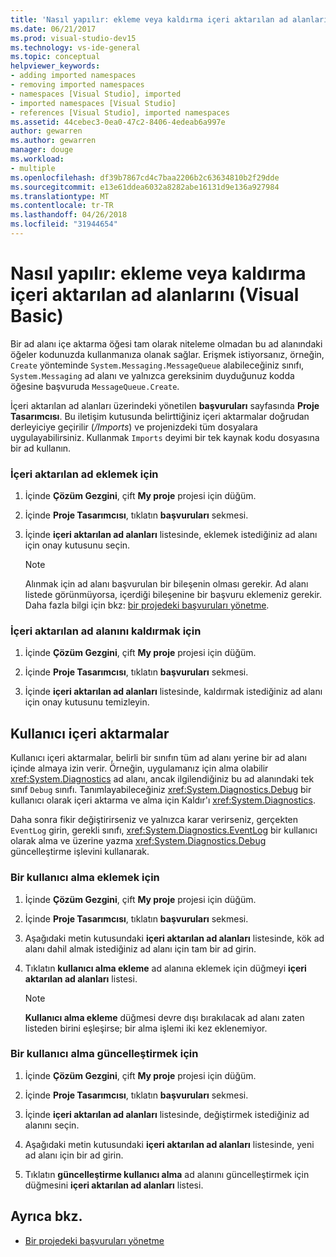 ```yaml
---
title: 'Nasıl yapılır: ekleme veya kaldırma içeri aktarılan ad alanlarını (Visual Basic)'
ms.date: 06/21/2017
ms.prod: visual-studio-dev15
ms.technology: vs-ide-general
ms.topic: conceptual
helpviewer_keywords:
- adding imported namespaces
- removing imported namespaces
- namespaces [Visual Studio], imported
- imported namespaces [Visual Studio]
- references [Visual Studio], imported namespaces
ms.assetid: 44cebec3-0ea0-47c2-8406-4edeab6a997e
author: gewarren
ms.author: gewarren
manager: douge
ms.workload:
- multiple
ms.openlocfilehash: df39b7867cd4c7baa2206b2c63634810b2f29dde
ms.sourcegitcommit: e13e61ddea6032a8282abe16131d9e136a927984
ms.translationtype: MT
ms.contentlocale: tr-TR
ms.lasthandoff: 04/26/2018
ms.locfileid: "31944654"
---
```

# <a name="how-to-add-or-remove-imported-namespaces-visual-basic"></a>Nasıl yapılır: ekleme veya kaldırma içeri aktarılan ad alanlarını (Visual Basic)

Bir ad alanı içe aktarma öğesi tam olarak niteleme olmadan bu ad alanındaki öğeler kodunuzda kullanmanıza olanak sağlar. Erişmek istiyorsanız, örneğin, `Create` yönteminde `System.Messaging.MessageQueue` alabileceğiniz sınıfı, `System.Messaging` ad alanı ve yalnızca gereksinim duyduğunuz kodda öğesine başvuruda `MessageQueue.Create`.

 İçeri aktarılan ad alanları üzerindeki yönetilen **başvuruları** sayfasında **Proje Tasarımcısı**. Bu iletişim kutusunda belirttiğiniz içeri aktarmalar doğrudan derleyiciye geçirilir (*/Imports*) ve projenizdeki tüm dosyalara uygulayabilirsiniz. Kullanmak `Imports` deyimi bir tek kaynak kodu dosyasına bir ad kullanın.

### <a name="to-add-an-imported-namespace"></a>İçeri aktarılan ad eklemek için

1.  İçinde **Çözüm Gezgini**, çift **My proje** projesi için düğüm.

2.  İçinde **Proje Tasarımcısı**, tıklatın **başvuruları** sekmesi.

3.  İçinde **içeri aktarılan ad alanları** listesinde, eklemek istediğiniz ad alanı için onay kutusunu seçin.

    > [!NOTE]
    >  Alınmak için ad alanı başvurulan bir bileşenin olması gerekir. Ad alanı listede görünmüyorsa, içerdiği bileşenine bir başvuru eklemeniz gerekir. Daha fazla bilgi için bkz: [bir projedeki başvuruları yönetme](managing-references-in-a-project.md).

### <a name="to-remove-an-imported-namespace"></a>İçeri aktarılan ad alanını kaldırmak için

1.  İçinde **Çözüm Gezgini**, çift **My proje** projesi için düğüm.

2.  İçinde **Proje Tasarımcısı**, tıklatın **başvuruları** sekmesi.

3.  İçinde **içeri aktarılan ad alanları** listesinde, kaldırmak istediğiniz ad alanı için onay kutusunu temizleyin.

## <a name="user-imports"></a>Kullanıcı içeri aktarmalar
 Kullanıcı içeri aktarmalar, belirli bir sınıfın tüm ad alanı yerine bir ad alanı içinde almaya izin verir. Örneğin, uygulamanız için alma olabilir <xref:System.Diagnostics> ad alanı, ancak ilgilendiğiniz bu ad alanındaki tek sınıf `Debug` sınıfı. Tanımlayabileceğiniz <xref:System.Diagnostics.Debug> bir kullanıcı olarak içeri aktarma ve alma için Kaldır'ı <xref:System.Diagnostics>.

 Daha sonra fikir değiştirirseniz ve yalnızca karar verirseniz, gerçekten `EventLog` girin, gerekli sınıfı, <xref:System.Diagnostics.EventLog> bir kullanıcı olarak alma ve üzerine yazma <xref:System.Diagnostics.Debug> güncelleştirme işlevini kullanarak.

### <a name="to-add-a-user-import"></a>Bir kullanıcı alma eklemek için

1.  İçinde **Çözüm Gezgini**, çift **My proje** projesi için düğüm.

2.  İçinde **Proje Tasarımcısı**, tıklatın **başvuruları** sekmesi.

3.  Aşağıdaki metin kutusundaki **içeri aktarılan ad alanları** listesinde, kök ad alanı dahil almak istediğiniz ad alanı için tam bir ad girin.

4.  Tıklatın **kullanıcı alma ekleme** ad alanına eklemek için düğmeyi **içeri aktarılan ad alanları** listesi.

    > [!NOTE]
    > **Kullanıcı alma ekleme** düğmesi devre dışı bırakılacak ad alanı zaten listeden birini eşleşirse; bir alma işlemi iki kez eklenemiyor.

### <a name="to-update-a-user-import"></a>Bir kullanıcı alma güncelleştirmek için

1.  İçinde **Çözüm Gezgini**, çift **My proje** projesi için düğüm.

2.  İçinde **Proje Tasarımcısı**, tıklatın **başvuruları** sekmesi.

3.  İçinde **içeri aktarılan ad alanları** listesinde, değiştirmek istediğiniz ad alanını seçin.

4.  Aşağıdaki metin kutusundaki **içeri aktarılan ad alanları** listesinde, yeni ad alanı için bir ad girin.

5.  Tıklatın **güncelleştirme kullanıcı alma** ad alanını güncelleştirmek için düğmesini **içeri aktarılan ad alanları** listesi.

## <a name="see-also"></a>Ayrıca bkz.

- [Bir projedeki başvuruları yönetme](../ide/managing-references-in-a-project.md)